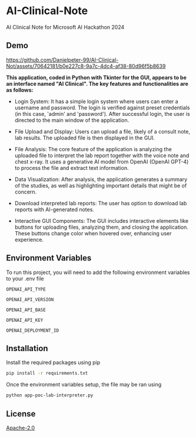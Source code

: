 # AI-Clinical-Note
AI Clinical Note for Microsoft AI Hackathon 2024

## Demo

https://github.com/Danielpeter-99/AI-Clinical-Not/assets/70642181/b0e227c8-9a7c-4dc4-af38-80d96f5b8639

**This application, coded in Python with Tkinter for the GUI, appears to be an interface named "AI Clinical". The key features and functionalities are as follows:**

- Login System: It has a simple login system where users can enter a username and password. The login is verified against preset credentials (in this case, 'admin' and 'password'). After successful login, the user is directed to the main window of the application.

- File Upload and Display: Users can upload a file, likely of a consult note, lab results. The uploaded file is then displayed in the GUI.

- File Analysis: The core feature of the application is analyzing the uploaded file to interpret the lab report together with the voice note and chest x-ray. It uses a generative AI model from OpenAI (OpenAI GPT-4) to process the file and extract text information.

- Data Visualization: After analysis, the application generates a summary of the studies, as well as highlighting important details that might be of concern.

- Download interpreted lab reports: The user has option to download lab reports with AI-generated notes.

- Interactive GUI Components: The GUI includes interactive elements like buttons for uploading files, analyzing them, and closing the application. These buttons change color when hovered over, enhancing user experience.

## Environment Variables

To run this project, you will need to add the following environment variables to your .env file

`OPENAI_API_TYPE`

`OPENAI_API_VERSION`

`OPENAI_API_BASE`

`OPENAI_API_KEY`

`OPENAI_DEPLOYMENT_ID`

## Installation

Install the required packages using pip

```bash
pip install -r requirements.txt
```

Once the environment variables setup, the file may be ran using


```bash
python app-poc-lab-interpreter.py
```

## License

[Apache-2.0](https://github.com/Danielpeter-99/AI-Clinical-Note?tab=Apache-2.0-1-ov-file#readme)

